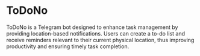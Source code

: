 # ToDoNo
ToDoNo is a Telegram bot designed to enhance task management by providing location-based notifications. Users can create a to-do list and receive reminders relevant to their current physical location, thus improving productivity and ensuring timely task completion.
